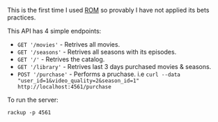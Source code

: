 This is the first time I used [ROM](rom-rb.org) so provably I have not applied its bets practices.

This API has 4 simple endpoints:
* `GET '/movies'`  - Retrives all movies.
* `GET '/seasons'` - Retrives all seasons with its episodes.
* `GET '/'` - Retrives the catalog.
* `GET '/library'` - Retrives last 3 days purchased movies & seasons.
* `POST '/purchase'` - Performs a pruchase. i.e `curl --data "user_id=1&video_quality=2&season_id=1" http://localhost:4561/purchase`


To run the server:

`rackup -p 4561`
